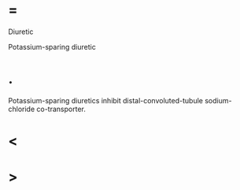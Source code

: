 # =

Diuretic

Potassium-sparing diuretic

# .

Potassium-sparing diuretics inhibit distal-convoluted-tubule sodium-chloride co-transporter.

# <

# >
